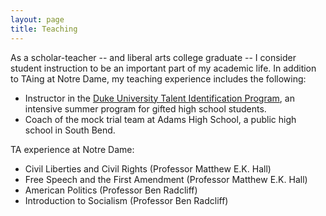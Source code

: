 ```yaml
---
layout: page
title: Teaching
---
```


As a scholar-teacher -- and liberal arts college graduate -- I consider student instruction to be an important part of my academic life. In addition to TAing at Notre Dame, my teaching experience includes the following:
- Instructor in the [Duke University Talent Identification Program](https://tip.duke.edu/programs/summer-studies), an intensive summer program for gifted high school students.
- Coach of the mock trial team at Adams High School, a public high school in South Bend.

TA experience at Notre Dame:
- Civil Liberties and Civil Rights (Professor Matthew E.K. Hall)
- Free Speech and the First Amendment (Professor Matthew E.K. Hall)
- American Politics (Professor Ben Radcliff)
- Introduction to Socialism (Professor Ben Radcliff)
